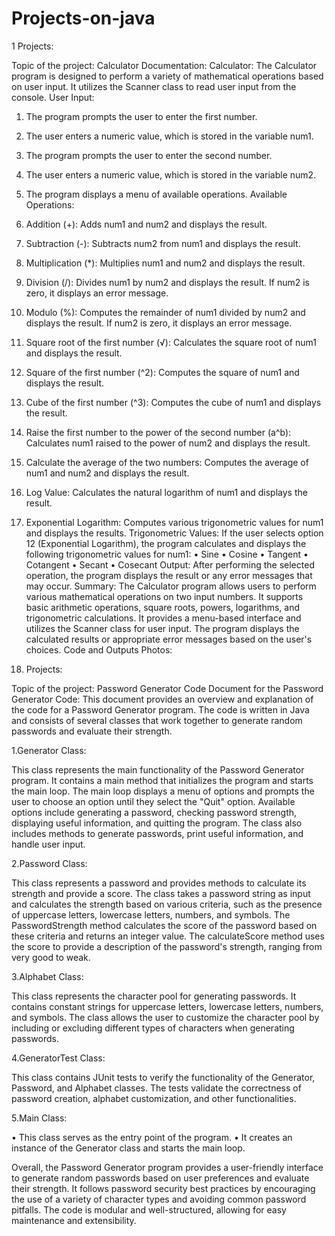 # Projects-on-java

1 Projects:

Topic of the project: Calculator
  Documentation:
Calculator:
The Calculator program is designed to perform a variety of mathematical operations based on user input. It utilizes the Scanner class to read user input from the console.
User Input:
1.	The program prompts the user to enter the first number.
2.	The user enters a numeric value, which is stored in the variable num1.
3.	The program prompts the user to enter the second number.
4.	The user enters a numeric value, which is stored in the variable num2.
5.	The program displays a menu of available operations.
Available Operations:
1.	Addition (+): Adds num1 and num2 and displays the result.
2.	Subtraction (-): Subtracts num2 from num1 and displays the result.
3.	Multiplication (*): Multiplies num1 and num2 and displays the result.
4.	Division (/): Divides num1 by num2 and displays the result. If num2 is zero, it displays an error message.
5.	Modulo (%): Computes the remainder of num1 divided by num2 and displays the result. If num2 is zero, it displays an error message.
6.	Square root of the first number (√): Calculates the square root of num1 and displays the result.
7.	Square of the first number (^2): Computes the square of num1 and displays the result.
8.	Cube of the first number (^3): Computes the cube of num1 and displays the result.
9.	Raise the first number to the power of the second number (a^b): Calculates num1 raised to the power of num2 and displays the result.
10.	Calculate the average of the two numbers: Computes the average of num1 and num2 and displays the result.
11.	Log Value: Calculates the natural logarithm of num1 and displays the result.
12.	Exponential Logarithm: Computes various trigonometric values for num1 and displays the results.
Trigonometric Values:
If the user selects option 12 (Exponential Logarithm), the program calculates and displays the following trigonometric values for num1:
•	Sine
•	Cosine
•	Tangent
•	Cotangent
•	Secant
•	Cosecant
Output:
After performing the selected operation, the program displays the result or any error messages that may occur.
Summary:
The Calculator program allows users to perform various mathematical operations on two input numbers. It supports basic arithmetic operations, square roots, powers, logarithms, and trigonometric calculations. It provides a menu-based interface and utilizes the Scanner class for user input. The program displays the calculated results or appropriate error messages based on the user's choices.
Code and Outputs Photos:




2. Projects:


Topic of the project: Password Generator Code
      Document for the Password Generator Code:
This document provides an overview and explanation of the code for a Password Generator program. The code is written in Java and consists of several classes that work together to generate random passwords and evaluate their strength.

1.Generator Class:

This class represents the main functionality of the Password Generator program.
It contains a main method that initializes the program and starts the main loop.
The main loop displays a menu of options and prompts the user to choose an option until they select the "Quit" option.
Available options include generating a password, checking password strength, displaying useful information, and quitting the program.
The class also includes methods to generate passwords, print useful information, and handle user input.

2.Password Class:

This class represents a password and provides methods to calculate its strength and provide a score.
The class takes a password string as input and calculates the strength based on various criteria, such as the presence of uppercase letters, lowercase letters, numbers, and symbols.
The PasswordStrength method calculates the score of the password based on these criteria and returns an integer value.
The calculateScore method uses the score to provide a description of the password's strength, ranging from very good to weak.

3.Alphabet Class:

This class represents the character pool for generating passwords.
It contains constant strings for uppercase letters, lowercase letters, numbers, and symbols.
The class allows the user to customize the character pool by including or excluding different types of characters when generating passwords.

4.GeneratorTest Class:

This class contains JUnit tests to verify the functionality of the Generator, Password, and Alphabet classes.
The tests validate the correctness of password creation, alphabet customization, and other functionalities.

5.Main Class:

•	This class serves as the entry point of the program.
•	It creates an instance of the Generator class and starts the main loop.


Overall, the Password Generator program provides a user-friendly interface to generate random passwords based on user preferences and evaluate their strength. It follows password security best practices by encouraging the use of a variety of character types and avoiding common password pitfalls. The code is modular and well-structured, allowing for easy maintenance and extensibility.


